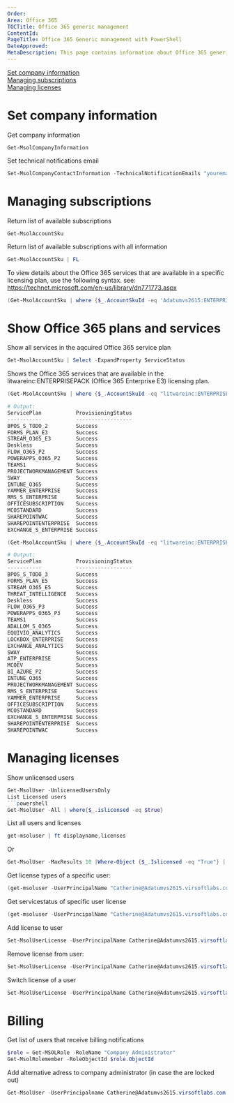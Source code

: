 ```yaml
---
Order: 
Area: Office 365
TOCTitle: Office 365 generic management
ContentId: 
PageTitle: Office 365 Generic management with PowerShell
DateApproved: 
MetaDescription: This page contains information about Office 365 generic powershell management.
---
```

[Set company information](#company)  
[Managing subscriptions](#subscriptions)  
[Managing licenses](#licenses)  

<a name="company"/>

# Set company information
Get company information
```powershell
Get-MsolCompanyInformation
```
Set technical notifications email
```powershell
Set-MsolCompanyContactInformation -TechnicalNotificationEmails "youremail@here.com"
```
<a name="subscriptions"/>

# Managing subscriptions
Return list of available subscriptions
```powershell
Get-MsolAccountSku
```
Return list of available subscriptions with all information
```powershell
Get-MsolAccountSku | FL
```
To view details about the Office 365 services that are available in a specific licensing plan, use the following syntax. see: https://technet.microsoft.com/en-us/library/dn771773.aspx
```powershell
(Get-MsolAccountSku | where {$_.AccountSkuId -eq 'Adatumvs2615:ENTERPRISEPACK'}).ServiceStatus
```
<a name="licenses"/>

# Show Office 365 plans and services
Show all services in the aqcuired Office 365 service plan
```powershell
Get-MsolAccountSku | Select -ExpandProperty ServiceStatus
```
Shows the Office 365 services that are available in the litwareinc:ENTERPRISEPACK (Office 365 Enterprise E3) licensing plan.
```powershell
(Get-MsolAccountSku | where {$_.AccountSkuId -eq "litwareinc:ENTERPRISEPACK"}).ServiceStatus

# Output:
ServicePlan           ProvisioningStatus
-----------           ------------------
BPOS_S_TODO_2         Success
FORMS_PLAN_E3         Success
STREAM_O365_E3        Success
Deskless              Success
FLOW_O365_P2          Success
POWERAPPS_O365_P2     Success
TEAMS1                Success
PROJECTWORKMANAGEMENT Success
SWAY                  Success
INTUNE_O365           Success
YAMMER_ENTERPRISE     Success
RMS_S_ENTERPRISE      Success
OFFICESUBSCRIPTION    Success
MCOSTANDARD           Success
SHAREPOINTWAC         Success
SHAREPOINTENTERPRISE  Success
EXCHANGE_S_ENTERPRISE Success

(Get-MsolAccountSku | where {$_.AccountSkuId -eq "litwareinc:ENTERPRISEPREMIUM_NOPSTNCONF"}).ServiceStatus

# Output:
ServicePlan           ProvisioningStatus
-----------           ------------------
BPOS_S_TODO_3         Success
FORMS_PLAN_E5         Success
STREAM_O365_E5        Success
THREAT_INTELLIGENCE   Success
Deskless              Success
FLOW_O365_P3          Success
POWERAPPS_O365_P3     Success
TEAMS1                Success
ADALLOM_S_O365        Success
EQUIVIO_ANALYTICS     Success
LOCKBOX_ENTERPRISE    Success
EXCHANGE_ANALYTICS    Success
SWAY                  Success
ATP_ENTERPRISE        Success
MCOEV                 Success
BI_AZURE_P2           Success
INTUNE_O365           Success
PROJECTWORKMANAGEMENT Success
RMS_S_ENTERPRISE      Success
YAMMER_ENTERPRISE     Success
OFFICESUBSCRIPTION    Success
MCOSTANDARD           Success
EXCHANGE_S_ENTERPRISE Success
SHAREPOINTENTERPRISE  Success
SHAREPOINTWAC         Success


```
# Managing licenses
Show unlicensed users
```powershell
Get-MsolUser -UnlicensedUsersOnly
List Licensed users
```powershell
Get-MsolUser -All | where{$_.islicensed -eq $true}
```
List all users and licenses
```powershell
get-msoluser | ft displayname,licenses
```
Or
```powershell
Get-MsolUser -MaxResults 10 |Where-Object {$_.Islicensed -eq "True"} | Select-Object userPrincipalName, Firstname, lastname, Licenses
```
Get license types of a specific user:
```powershell
(get-msoluser -UserPrincipalName "Catherine@Adatumvs2615.virsoftlabs.com").licenses
```
Get servicestatus of specific user license
```powershell
(get-msoluser -UserPrincipalName "Catherine@Adatumvs2615.virsoftlabs.com").licenses[0].servicestatus
```
Add license to user
```powershell
Set-MsolUserLicense -UserPrincipalName Catherine@Adatumvs2615.virsoftlabs.com –AddLicenses "Adatumvs2615:ENTERPRISEPACK"
```
Remove license from user:
```powershell
Set-MsolUserLicense -UserPrincipalName Catherine@Adatumvs2615.virsoftlabs.com –RemoveLicenses "Adatumvs2615:ENTERPRISEPACK"
```
Switch license of a user
```powershell
Set-MsolUserLicense -UserPrincipalName Catherine@Adatumvs2615.virsoftlabs.com –AddLicenses "Adatumvs2615:ENTERPRISEPREMIUM" –RemoveLicenses "Adatumvs2615:ENTERPRISEPACK"
```
# Billing

Get list of users that receive billing notifications
```powershell
$role = Get-MSOLRole -RoleName "Company Administrator"
Get-MsolRolemember -RoleObjectId $role.ObjectId
```

Add alternative adress to company administrator (in case the are locked out)
```powershell
Get-MsolUser -UserPrincipalname Catherine@Adatumvs2615.virsoftlabs.com | Set-MsolUser -AlternativeEmailadress Catherine@Outlook.com
```

```powershell
```

```powershell
```

```powershell
```

```powershell
```

```powershell
```

```powershell
```
```powershell
```

```powershell
```

```powershell
```

```powershell
```

```powershell
```

```powershell
```

```powershell
```

```powershell
```